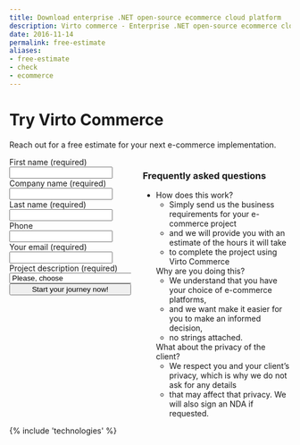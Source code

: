 ```yaml
---
title: Download enterprise .NET open-source ecommerce cloud platform
description: Virto commerce - Enterprise .NET open-source ecommerce cloud platform. Try Now!
date: 2016-11-14
permalink: free-estimate
aliases: 
- free-estimate
- check
- ecommerce
---
```

<div class="roadmap __responsive">
	<h1 class="head-title">Try Virto Commerce</h1>
	<p class="text">Reach out for a free estimate for your next e-commerce implementation.</p>
	<div class="columns">
		<div class="column">
			<div class="block">
				<form action="" method="post">
					<input id="Contact[RedirectUrl]" type="hidden" name="Contact[RedirectUrl]" value="~/thank-you-trial" />
					<div class="column">
						<div class="control-group">
							<label for="FullName">First name (required)</label>
							<input id="Contact[FirstName]" tabindex="1" type="text" name="Contact[FirstName]" class="form-input" required="required" autocomplete="given-name" />
						</div>
						<div class="control-group">
							<label for="CompanyName">Company name (required)</label>
							<input id="Contact[CompanyName]" tabindex="3" type="text" name="Contact[CompanyName]" class="form-input" required="required" autocomplete="organization"/>
						</div>						
					</div>
					<div class="column">
						<div class="control-group">
							<label for="LastName">Last name (required)</label>
							<input id="Contact[LastName]" tabindex="2" type="text" name="Contact[LastName]" class="form-input" required="required" autocomplete="family-name"/>
						</div>		
						<div class="control-group">
							<label for="Phone">Phone</label>
							<input id="Contact[Phone]" type="tel" tabindex="4" name="Contact[Phone]" class="form-input" autocomplete="mobile"/>
						</div>
					</div>					
					<div class="control-group">
						<label for="Email">Your email (required)</label>
						<input id="Contact[Email]" tabindex="5" type="text" name="Contact[Email]" class="form-input" required="required" autocomplete="email" />
					</div>					
					<div class="control-group">
						<label for="Message">Project description (required)</label>
						<select id="Contact[Message]" name="Contact[Message]" type="text" class="form-input" required="required" tabindex="6">
							<option value="" disabled selected>Please, choose</option>
							<option value="I am developer trying Virto Commerce">I am developer trying Virto Commerce</option>
							<option value="I am non-technical user trying Virto Commerce">I am non-technical user trying Virto Commerce</option>
							<option value="I have a solution using different software">I have a solution using different software</option>
							<option value="I am creating a solution for a customer">I am creating a solution for a customer</option>
						</select>
					</div>
					<div class="control-group">
						<button type="submit" class="btn __medium __round __yellow __ucase" style="width:100%" tabindex="7">Start your journey now!</button>
					</div>
				</form>
			</div>
		</div>
		<div class="column">
			<h3>Frequently asked questions</h3>
			<div class="block">
				<ul class="list">
					<li>
						<span class="title">How does this work?</span>
						<ul class="list">
							<li>Simply send us the business requirements for your e-commerce project </li>
							<li>and we will provide you with an estimate of the hours it will take  </li>
							<li>to complete the project using Virto Commerce </li>
						</ul>
                        <span class="title">Why are you doing this?</span>
						<ul class="list">
							<li>We understand that you have your choice of e-commerce platforms,</li>
							<li>and we want make it easier for you to make an informed decision, </li>
                            <li>no strings attached.</li>
						</ul>
                        <span class="title">What about the privacy of the client? </span>
						<ul class="list">
							<li>We respect you and your client’s privacy, which is why we do not ask for any details</li>
							<li>that may affect that privacy. We will also sign an NDA if requested.</li>
						</ul>	
					</li>
				</ul>
			</div>
		</div>		
	</div> 
</div>
{% include 'technologies' %}
